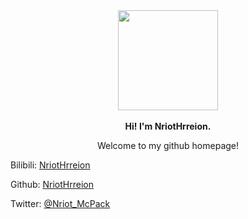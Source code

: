 <div align="center">
  <img src="https://tool.misakal.xyz/headicon.png" width="160" height="160">
  <br>
  <br>
  <b>Hi! I'm NriotHrreion.</b>
  <p>Welcome to my github homepage!</p>
</div>


<p>Bilibili: <a href="https://space.bilibili.com/167995410">NriotHrreion</a></p>
<p>Github: <a href="https://git.io/Jfcmp">NriotHrreion</a></p>
<p>Twitter: <a href="https://twitter.com/Nriot_McPack">@Nriot_McPack</a></p>

